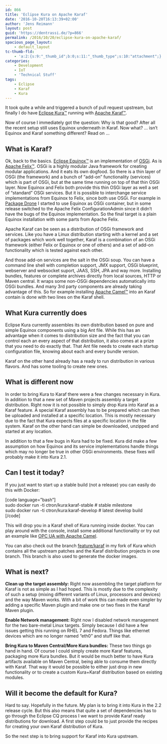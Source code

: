 ```yaml
---
id: 866
title: 'Eclipse Kura on Apache Karaf'
date: '2016-10-20T16:13:39+02:00'
author: 'Jens Reimann'
layout: post
guid: 'https://dentrassi.de/?p=866'
permalink: /2016/10/20/eclipse-kura-on-apache-karaf/
spacious_page_layout:
    - default_layout
tc-thumb-fld:
    - 'a:2:{s:9:"_thumb_id";b:0;s:11:"_thumb_type";s:10:"attachment";}'
categories:
    - Development
    - IoT
    - 'Technical Stuff'
tags:
    - Eclipse
    - Karaf
    - Kura
---
```


It took quite a while and triggered a bunch of pull request upstream, but finally I do have [Eclipse Kura™](https://www.eclipse.org/kura/) running with [Apache Karaf™](https://karaf.apache.org/).

Now of course I immediately got the question: Why is that good? After all the recent setup still uses Equinox underneath in Karaf. Now what? … isn’t Equinox and Karaf something different? Read on …

## What is Karaf?

Ok, back to the basics. [Eclipse Equinox™](https://www.eclipse.org/equinox/) is an implementation of [OSGi](https://www.osgi.org/). As is [Apache Felix™](https://felix.apache.org/). OSGi is a highly modular Java framework for creating modular applications. And it eats its own dogfood. So there is a thin layer of OSGi (the framework) and a bunch of “add-on” functionality (services) which is part of OSGi, but at the same time running on top of that thin OSGi layer. Now Equinox and Felix both provide this thin OSGi layer as well a set of “standard” OSGi services. But it is possible to interchange service implementations from Equinox to Felix, since both use OSGi. For example in [Package Drone](https://packagedrone.org/) I started to use Equinox as OSGi container, but in some release switched to the Apache Felix ConfigurationAdmin since it didn’t have the bugs of the Equinox implementation. So the final target is a plain Equinox installation with some parts from Apache Felix.

Apache Karaf can be seen as a distribution of OSGi framework and services. Like you have a Linux distribution starting with a kernel and a set of packages which work well together, Karaf is a combination of an OSGi framework (either Felix or Equinox or one of others) and a set of add-on functionality which is tested against each other.

And those add-on services are the salt in the OSGi soup. You can have a command line shell with completion support, JMX support, OSGi blueprint, webserver and websocket suport, JAAS, SSH, JPA and way more. Installing bundles, features or complete archives directly from local sources, HTTP or Maven central. It wraps some non-OSGi dependencies automatically into OSGi bundles. And many 3rd party components are already taking advantage of this. So for example installing [Apache Camel™](https://camel.apache.org/) into an Karaf contain is done with two lines on the Karaf shell.

## What Kura currently does

Eclipse Kura currently assembles its own distribution based on pure and simple Equinox components using a big Ant file. While this has an advantage when it comes to distribution size and the fact that you can control each an every aspect of that distribution, it also comes at a prize that you need to do exactly that. That Ant file needs to create each startup configuration file, knowing about each and every bundle version.

Karaf on the other hand already has a ready to run distribution in various flavors. And has some tooling to create new ones.

## What is different now

In order to bring Kura to Karaf there were a few changes necessary in Kura. In addition to that a new set of Maven projects assembly a target distribution. Right now it is not possible to simply drop Kura into Karaf as a Karaf feature. A special Karaf assembly has to be prepared which can then be uploaded and installed at a specific location. This is mostly necessary due to the fact that Kura expects files at a specific location in the file system. Karaf on the other hand can simple be downloaded, unzipped and started at any location.

In addition to that a few bugs in Kura had to be fixed. Kura did make a few assumption on how Equinox and its service implementations handle things which may no longer be true in other OSGi environments. these fixes will probably make it into Kura 2.1.

## Can I test it today?

If you just want to start up a stable build (not a release) you can easily do this with Docker:

\[code language=”bash”\]  
sudo docker run -ti ctron/kura:karaf-stable # stable milestone  
sudo docker run -ti ctron/kura:karaf-develop # latest develop build  
\[/code\]

This will drop you in a Karaf shell of Kura running inside docker. You can play around with the console, install some additional functionality or try out an example like [OPC UA with Apache Camel](https://github.com/ctron/de.dentrassi.camel.milo/tree/master/examples/milo-example1).

You can also check out the branch [feature/karaf](https://github.com/ctron/kura/tree/feature/karaf) in my fork of Kura which contains all the upstream patches and the Karaf distribution projects in one branch. This branch is also used to generate the docker images.

## What is next?

**Clean up the target assembly:** Right now assembling the target platform for Karaf is not as simple as I had hoped. This is mostly due to the complexity of such a setup (mixing different variants of Linux, processors and devices) and the way Maven works. With a bit of work this can made even simpler by adding a specific Maven plugin and make one or two fixes in the Karaf Maven plugin.

**Enable Network management:** Right now I disabled network management for the two bare-metal Linux targets. Simply because I did have a few issues getting this running on RHEL 7 and Fedora. Things like ethernet devices which are no longer named “eth0” and stuff like that.

**Bring Kura to Maven Central/More Kura bundles:** These two things go hand in hand. Of course I could simply create more Karaf features, packaging more Kura bundles. But it would be much better to have Kura artifacts available on Maven Central, being able to consume them directly with Karaf. That way it would be possible to either just drop in new functionality or to create a custom Kura+Karaf distribution based on existing modules.

## Will it become the default for Kura?

Hard to say. Hopefully in the future. My plan is to bring it into Kura in the 2.2 release cycle. But this also means that quite a set of dependencies has to go through the Eclipse CQ process I we want to provide Karaf ready distributions for download. A first step could be to just provide the recipes for creating your own Karaf distribution of Kura.

So the next step is to bring support for Karaf into Kura upstream.